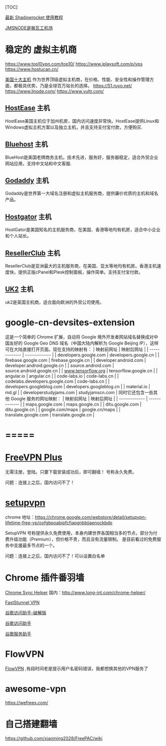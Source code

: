 
[TOC]

[最新 Shadowrocket 使用教程](https://shadowrocketios.org/)

[JMSNODE是搬瓦工机场](https://jmsnode.com/)


# 稳定的 虚拟主机商
https://www.top10vpn.com/top10/
https://www.iplaysoft.com/p/vps
https://www.hostucan.cn/

[美国十大主机](https://www.hostucan.cn/ushosting)
作为世界顶级虚拟主机商，在价格、性能、安全性和操作管理方面，都极具优势，乃是全球百万站长的选择。
https://51.ruyo.net/
https://www.linode.com/
https://www.vultr.com/

## [HostEase](http://cn.hostease.com/) 主机
HostEase美国主机位于加州机房，国内访问速度非常快。HostEase提供Linux和Windows虚拟主机方案以及独立主机，并且支持支付宝付款，方便购买.

## [Bluehost](https://www.bluehost.com/) 主机
BlueHost是美国老牌商务主机，技术先进，服务好，服务器稳定，适合外贸企业网站应用，支持中文站和中文客服.

## [Godaddy](http://www.godaddy.com/) 主机
Godaddy是世界第一大域名注册和虚拟主机服务商，提供廉价优质的主机和域名产品。

## [Hostgator](http://www.hostgator.com/) 主机
HostGator是美国知名的主机服务商，在美国、香港等地均有机房，适合中小企业和个人站长。

## [ResellerClub](https://cn.resellerclub.com) 主机
ResellerClub是亚洲最大的主机服务商，在美国、亚太等地均有机房。香港主机速度快，提供正版cPanel和Plesk控制面板，操作简单。支持支付宝付款。

## [UK2](https://www.uk2.net) 主机
uk2是英国主机商，适合面向欧洲的外贸公司使用。

# google-cn-devsites-extension
这是一个简单的 Chrome 扩展，自动将 Google 境外开发者网站域名替换成对中国友好的 Google Geo DNS 域名（中国大陆内解析为 Google Beijing IP），这样可在大陆直接打开页面。现在支持的映射有：
| 映射前网址 | 映射后网址 |
| ------------- | ------------- |
| developers.google.com  | developers.google.cn |
| firebase.google.com  | firebase.google.cn |
| developer.android.com | developer.android.google.cn |
| source.android.com | source.android.google.cn |
| www.tensorflow.org | tensorflow.google.cn |
| angular.io | angular.cn |
| code-labs.io | code-labs.cn |
| codelabs.developers.google.com | code-labs.cn |
| developers.googleblog.com | developers.googleblog.cn |
| material.io | md.gl |
| developerstudyjams.com | studyjamscn.com |
同时它还包含一些其他 Google 服务的网址映射：
| 映射前网址 | 映射后网址 |
| ------------- | ------------- |
| maps.google.com | maps.google.cn |
| ditu.google.com | ditu.google.cn |
| google.com/maps | google.cn/maps |
| translate.google.com | translate.google.cn |

# =====
# [FreeVPN Plus](https://www.freevpn.pw/)

无需注册，登陆。只要下载安装成功后，即可翻墙！
号称永久免费。

问题：连接上之后，国内访问不了！

# [setupvpn](https://setupvpn.com/)
chrome 地址：https://chrome.google.com/webstore/detail/setupvpn-lifetime-free-vp/oofgbpoabipfcfjapgnbbjjaenockbdp

SetupVPN 号称提供永久免费使用，本身内建世界各国相当多的节点，部分为付费升级功能（Premium），但价格不贵，而且没有流量限制。
是目前看过的免费服务中支援最多节点的一个。

问题：连接上之后，国内访问不了！可以设置白名单


# Chrome 插件番羽墙

[Chrome Sync Helper](https://chrome.google.com/webstore/detail/chrome-sync-helper/gbkepcmpjglfonklehdgjnimebhnmlel)
国内：http://www.long-int.com/chrome-helper/

[FastStunnel VPN](https://chrome.google.com/webstore/detail/faststunnel-vpn/bblcccknbdbplgmdjnnikffefhdlobhp)

[谷歌访问助手-破解版](https://github.com/searKing/ggfwzs_in_hack)

[谷歌访问助手](https://chrome.google.com/webstore/detail/谷歌访问助手/gocklaboggjfkolaknpbhddbaopcepfp)

[谷歌服务助手](https://chrome.google.com/webstore/detail/谷歌服务助手/ihmekijdhccnolgdcnngamplodeohihl)


# FlowVPN
[FlowVPN](http://www.flowvpn.com/) ,有段时间老是提示用户名密码错误，我都想换其他的VPN服务了

# awesome-vpn
https://wefrees.com/


# 自己搭建翻墙
https://github.com/xiaoming2028/FreePAC/wiki
